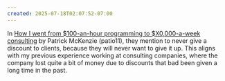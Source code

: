 ```yaml
---
created: 2025-07-18T02:07:52-07:00
---
```


In [How I went from $100-an-hour programming to $X0,000-a-week consulting](https://training.kalzumeus.com/newsletters/archive/consulting_1) by Patrick McKenzie (patio11), they mention to never give a discount to clients, because they will never want to give it up. This aligns with my previous experience working at consulting companies, where the company lost quite a bit of money due to discounts that bad been given a long time in the past.
